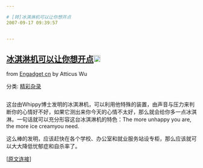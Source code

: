 ```yaml
---

# [转]冰淇淋机可以让你想开点
2007-09-17 09:39:57


---
```



<h2 class="entry-title"><a target=_blank class="entry-title-link" target="_blank" href="http://cn.engadget.com/2007/09/16/dr-whippy-keeps-the-soft-serve/">冰淇淋机可以让你想开点<img src="http://www.google.com/reader/ui/2412528845-go-to.gif" class="entry-title-go-to" height="18" width="18"></a></h2><div class="entry-author"><span class="entry-source-title-parent">from <a target=_blank href="http://www.google.com/reader/view/feed/http%3A%2F%2Fcn.engadget.com%2Frss.xml" class="entry-source-title" target="_blank">Engadget cn</a></span> by Atticus Wu</div><p>分类: <a target=_blank target="_blank" href="http://cn.engadget.com/category/misc-gadgets/" rel="tag">精彩杂录</a></p>
<p><img alt="" src="http://www.engadget.com/media/2007/09/9-12-07-whippy.jpg"></p>
<p>这台由Whippy博士发明的冰淇淋机，可以利用他特殊的装置，由声音与压力来判断你的心情好不好，如果它测出来你今天的心情不太好，那么就会给你多一点冰淇淋。一句话就可以充分形容这台冰淇淋机的特色：The more unhappy you are, the more ice creamyou need.</p>
<p>这么棒的发明，应该赶快在各个学校、办公室和就业服务站设专柜，那么应该就可以大大降低忧郁症和自杀率了。</p>
<p>[<a target=_blank target="_blank" href="http://www.engadget.com/2007/09/12/dr-whippy-keeps-the-soft-serve-comin-to-cheer-you-up/">原文连接</a>]</p>
